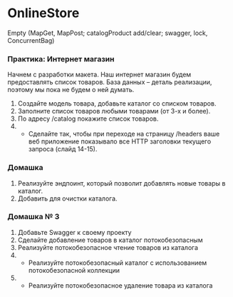 # OnlineStore
Empty (MapGet, MapPost; catalogProduct add/clear; swagger, lock, ConcurrentBag)
### Практика: Интернет магазин
Начнем с разработки макета. Наш интернет магазин будем предоставлять список товаров.
База данных – деталь реализации, поэтому мы пока не будем о ней думать.
1. Создайте модель товара, добавьте каталог со списком товаров.
2. Заполните список товаров любыми товарами (от 3-х и более).
3. По адресу /catalog покажите список товаров.
4. * Сделайте так, чтобы при переходе на страницу /headers ваше веб приложение показывало все HTTP заголовки текущего запроса (слайд 14-15).
### Домашка
1. Реализуйте эндпоинт, который позволит добавлять новые товары в каталог.
2. Добавить для очистки каталога.
### Домашка № 3
1. Добавьте Swagger к своему проекту
2. Сделайте добавление товаров в каталог потокобезопасным
3. Реализуйте потокобезопасное чтение товаров из каталога
4. * Реализуйте потокобезопасный каталог с использованием потокобезопасной коллекции
5. * Реализуйте потокобезопасное удаление товара из каталога
